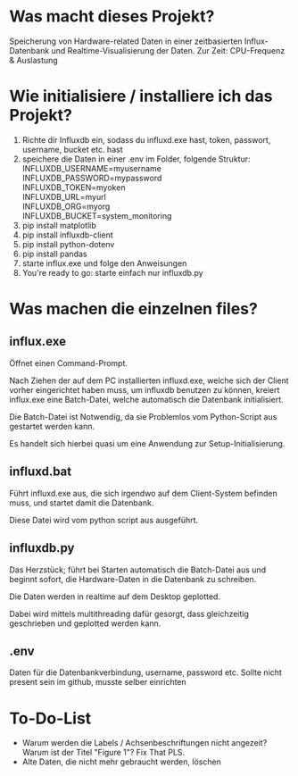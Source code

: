 # Was macht dieses Projekt?

Speicherung von Hardware-related Daten in einer zeitbasierten Influx-Datenbank und Realtime-Visualisierung der Daten.
Zur Zeit: CPU-Frequenz & Auslastung

# Wie initialisiere / installiere ich das Projekt?

1. Richte dir Influxdb ein, sodass du influxd.exe hast, token, passwort, username, bucket etc. hast
2. speichere die Daten in einer .env im Folder, folgende Struktur:\
INFLUXDB_USERNAME=myusername\
INFLUXDB_PASSWORD=mypassword\
INFLUXDB_TOKEN=myoken\
INFLUXDB_URL=myurl\
INFLUXDB_ORG=myorg\
INFLUXDB_BUCKET=system_monitoring
3. pip install matplotlib
4. pip install influxdb-client
5. pip install python-dotenv
6. pip install pandas
7. starte influx.exe und folge den Anweisungen
8. You're ready to go: starte einfach nur influxdb.py

# Was machen die einzelnen files?

## influx.exe

Öffnet einen Command-Prompt.

Nach Ziehen der auf dem PC installierten influxd.exe,
welche sich der Client vorher eingerichtet haben muss,
um influxdb benutzen zu können,
kreiert influx.exe eine Batch-Datei,
welche automatisch die Datenbank initialisiert.

Die Batch-Datei ist Notwendig,
da sie Problemlos vom Python-Script aus gestartet werden kann.

Es handelt sich hierbei quasi um eine Anwendung zur Setup-Initialisierung.

## influxd.bat

Führt influxd.exe aus,
die sich irgendwo auf dem Client-System befinden muss,
und startet damit die Datenbank.

Diese Datei wird vom python script aus ausgeführt.

## influxdb.py

Das Herzstück;
führt bei Starten automatisch die Batch-Datei aus und beginnt sofort,
die Hardware-Daten in die Datenbank zu schreiben.

Die Daten werden in realtime auf dem Desktop geplotted.

Dabei wird mittels multithreading dafür gesorgt,
dass gleichzeitig geschrieben und geplotted werden kann.

## .env

Daten für die Datenbankverbindung, username, password etc.
Sollte nicht present sein im github, musste selber einrichten

# To-Do-List

- Warum werden die Labels \/ Achsenbeschriftungen nicht angezeit? Warum ist der Titel "Figure 1"? Fix That PLS.
- Alte Daten, die nicht mehr gebraucht werden, löschen